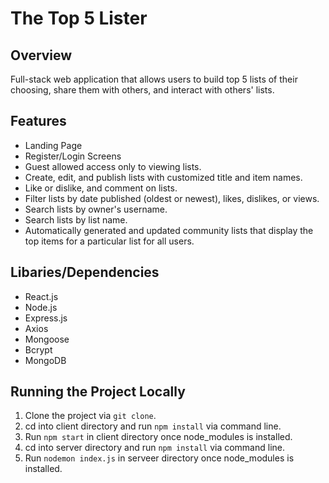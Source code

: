 # The Top 5 Lister
## Overview
Full-stack web application that allows users to build top 5 lists of their choosing, share them with others, and interact with others' lists.

## **Features**
- Landing Page
- Register/Login Screens
- Guest allowed access only to viewing lists.
- Create, edit, and publish lists with customized title and item names.
- Like or dislike, and comment on lists.
- Filter lists by date published (oldest or newest), likes, dislikes, or views.
- Search lists by owner's username.
- Search lists by list name.
- Automatically generated and updated community lists that display the top items for a particular list for all users.

## Libaries/Dependencies
- React.js
- Node.js
- Express.js
- Axios 
- Mongoose 
- Bcrypt
- MongoDB

## Running the Project Locally
1) Clone the project via ```git clone```.
2) cd into client directory and run ```npm install``` via command line.
3) Run ```npm start``` in client directory once node_modules is installed.
4) cd into server directory and run ```npm install``` via command line.
5) Run ```nodemon index.js``` in serveer directory once node_modules is installed.


